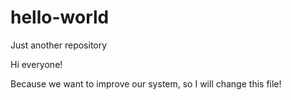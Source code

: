 # hello-world
Just another repository

Hi everyone!

Because we want to improve our system, so I will change this file!
